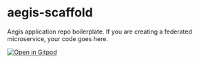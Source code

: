 # aegis-scaffold
Aegis application repo boilerplate. If you are creating a federated microservice, your code goes here.

[![Open in Gitpod](https://gitpod.io/button/open-in-gitpod.svg)](https://gitpod.io/github.com/module-federation/aegis-scaffold) 

